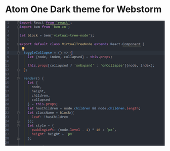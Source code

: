# Atom One Dark theme for Webstorm
![Atom One Dark theme for Webstorm screenshot](https://raw.githubusercontent.com/nikita-graf/webstorm-atom-one-dark-theme/master/screenshot.png)

